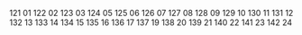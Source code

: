 121 01
122 02
123 03
124 05
125 06
126 07
127 08
128 09
129 10
130 11
131 12
132 13
133 14
134 15
135 16
136 17
137 19
138 20
139 21
140 22 
141 23
142 24
